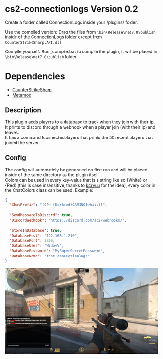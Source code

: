 # cs2-connectionlogs Version 0.2
 Create a folder called ConnectionLogs inside your /plugins/ folder.  
 
 Use the compiled version: Drag the files from `\bin\Release\net7.0\publish` inside of the ConnectionLogs folder except from `CounterStrikeSharp.API.dll`  
 
 Compile yourself: Run _compile.bat to compile the plugin, it will be placed in `\bin\Release\net7.0\publish` folder.

# Dependencies
- [CounterStrikeSharp](https://docs.cssharp.dev/)
- [Metamod](https://www.sourcemm.net/downloads.php/?branch=master)

## Description
This plugin adds players to a database to track when they join with their ip.  
It prints to discord through a webhook when a player join (with their ip) and leaves.  
It has a command !connectedplayers that prints the 50 recent players that joined the server.

## Config
The config will automaticly be generated on first run and will be placed inside of the same directory as the plugin itself.  
Colors can be used in every key-value that is a string like so {White} or {Red} (this is case insensitive, thanks to [k4ryuu](https://github.com/K4ryuu) for the idea), every color in the ChatColors class can be used.
Example:
```json
{
  "ChatPrefix": "[CPH-{Darkred}GAMING{white}]",

  "SendMessageToDiscord": true,
  "DiscordWebhook": "https://discord.com/api/webhooks/",

  "StoreInDatabase": true,
  "DatabaseHost": "192.168.1.210",
  "DatabasePort": 3306,
  "DatabaseUser": "WidovV",
  "DatabasePassword": "MySuperSecretPassword",
  "DatabaseName": "test-connectionlogs"
}
```

![Alt text](image.png)

